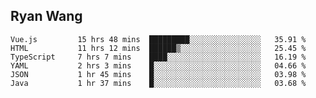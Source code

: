 ## Ryan Wang

<!--START_SECTION:waka-->

```text
Vue.js         15 hrs 48 mins  █████████░░░░░░░░░░░░░░░░   35.91 %
HTML           11 hrs 12 mins  ██████▒░░░░░░░░░░░░░░░░░░   25.45 %
TypeScript     7 hrs 7 mins    ████░░░░░░░░░░░░░░░░░░░░░   16.19 %
YAML           2 hrs 3 mins    █░░░░░░░░░░░░░░░░░░░░░░░░   04.66 %
JSON           1 hr 45 mins    █░░░░░░░░░░░░░░░░░░░░░░░░   03.98 %
Java           1 hr 37 mins    █░░░░░░░░░░░░░░░░░░░░░░░░   03.68 %
```

<!--END_SECTION:waka-->
